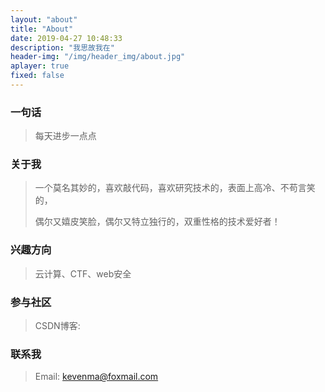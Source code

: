 ```yaml
---
layout: "about"
title: "About"
date: 2019-04-27 10:48:33
description: "我思故我在"
header-img: "/img/header_img/about.jpg"
aplayer: true
fixed: false
---
```


### 一句话

>每天进步一点点

### 关于我

>一个莫名其妙的，喜欢敲代码，喜欢研究技术的，表面上高冷、不苟言笑的，
>
>偶尔又嬉皮笑脸，偶尔又特立独行的，双重性格的技术爱好者！

### 兴趣方向

> 云计算、CTF、web安全

### 参与社区

 > CSDN博客:


### 联系我

>Email: kevenma@foxmail.com

